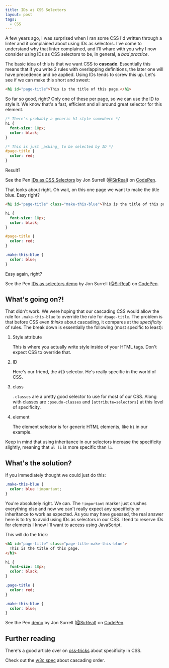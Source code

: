 ```yaml
---
title: IDs as CSS Selectors
layout: post
tags:
  - CSS
---
```

A few years ago, I was surprised when I ran some CSS I'd written through a linter and it complained about using IDs as selectors. I've come to understand why that linter complained, and I'll whare with you why I now consider using IDs as CSS selectors to be, in general, a _bad practice_.

The basic idea of this is that we want CSS to **cascade**. Essentially this means that if you write 2 rules with overlapping definitions, the later one will have precedence and be applied. Using IDs tends to screw this up. Let's see if we can make this short and sweet:

```html
<h1 id="page-title">This is the title of this page.</h1>
```

So far so good, right? Only one of these per page, so we can use the ID to style it.
We know that's a fast, efficient and all around great selector for this element.

```css
/* There's probably a generic h1 style somewhere */
h1 {
  font-size: 18px;
  color: black;
}

/* This is just _asking_ to be selected by ID */
#page-title {
  color: red;
}
```

Result?

<p data-height="100" data-theme-id="0" data-slug-hash="cwBiu" data-default-tab="result" class='codepen'>See the Pen <a href='http://codepen.io/SirReal/pen/cwBiu/'>IDs as CSS Selectors</a> by Jon Surrell (<a href='http://codepen.io/SirReal'>@SirReal</a>) on <a href='http://codepen.io'>CodePen</a>.</p>

That looks about right. Oh wait, on this one page we want to make the title blue. Easy right?

```html
<h1 id="page-title" class="make-this-blue">This is the title of this page.</h1>
```

```css
h1 {
  font-size: 18px;
  color: black;
}

#page-title {
  color: red;
}

.make-this-blue {
  color: blue;
}
```

Easy again, right?

<p data-height="100" data-theme-id="0" data-slug-hash="qpDLI" data-default-tab="result" class='codepen'>See the Pen <a href='http://codepen.io/SirReal/pen/qpDLI/'>IDs as selectors demo</a> by Jon Surrell (<a href='http://codepen.io/SirReal'>@SirReal</a>) on <a href='http://codepen.io'>CodePen</a>.</p>

## What's going on?!

That didn't work. We were hoping that our cascading CSS would allow the rule for `.make-this-blue` to override the rule for `#page-title`. The problem is that before CSS even _thinks_ about cascading, it compares at the _specificity_ of rules. The break down is essentially the following (most specific to least):

1. Style attribute

   This is where you actually write style inside of your HTML tags. Don't expect CSS to override that.

1. ID

   Here's our friend, the `#ID` selector. He's really specific in the world of CSS.

1. class

   `.classes` are a pretty good selector to use for most of our CSS. Along with classes are `:pseudo-classes` and `[attribute=selectors]` at this level of specificity.

1. element

   The element selector is for generic HTML elements, like `h1` in our example.

Keep in mind that using inheritance in our selectors increase the specificity slightly, meaning that `ul li` is more specific than `li`.

## What's the solution?

If you immediately thought we could just do this:

```css
.make-this-blue {
  color: blue !important;
}
```

You're absolutely right. We can. The `!important` marker just crushes everything else and now we can't really expect any specificity or inheritance to work as expected. As you may have guessed, the real answer here is to try to avoid using IDs as selectors in our CSS. I tend to reserve IDs for elements I know I'll want to access using JavaScript.

This will do the trick:

```html
<h1 id="page-title" class="page-title make-this-blue">
  This is the title of this page.
</h1>
```

```css
h1 {
  font-size: 18px;
  color: black;
}

.page-title {
  color: red;
}

.make-this-blue {
  color: blue;
}
```

<p data-height="100" data-theme-id="0" data-slug-hash="oducI" data-default-tab="result" class='codepen'>See the Pen <a href='http://codepen.io/SirReal/pen/oducI/'>demo</a> by Jon Surrell (<a href='http://codepen.io/SirReal'>@SirReal</a>) on <a href='http://codepen.io'>CodePen</a>.</p>


## Further reading

There's a good article over on [css-tricks](http://css-tricks.com/specifics-on-css-specificity/) about specificity in CSS.

Check out the [w3c spec](http://www.w3.org/TR/2008/REC-CSS1-20080411/#cascading-order) about cascading order.
